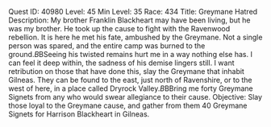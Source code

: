 Quest ID: 40980
Level: 45
Min Level: 35
Race: 434
Title: Greymane Hatred
Description: My brother Franklin Blackheart may have been living, but he was my brother. He took up the cause to fight with the Ravenwood rebellion. It is here he met his fate, ambushed by the Greymane. Not a single person was spared, and the entire camp was burned to the ground.$B$BSeeing his twisted remains hurt me in a way nothing else has. I can feel it deep within, the sadness of his demise lingers still. I want retribution on those that have done this, slay the Greymane that inhabit Gilneas. They can be found to the east, just north of Ravenshire, or to the west of here, in a place called Dryrock Valley.$B$BBring me forty Greymane Signets from any who would swear allegiance to their cause.
Objective: Slay those loyal to the Greymane cause, and gather from them 40 Greymane Signets for Harrison Blackheart in Gilneas.
